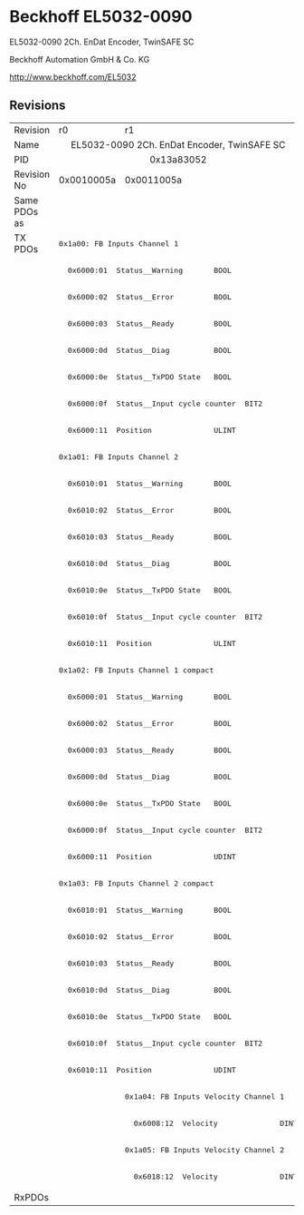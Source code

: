 # Beckhoff EL5032-0090

EL5032-0090 2Ch. EnDat Encoder, TwinSAFE SC

Beckhoff Automation GmbH & Co. KG

http://www.beckhoff.com/EL5032

## Revisions
<table>
<tr >
<td>Revision</td>
<td>r0</td>
<td>r1</td>
</tr>
<tr >
<td>Name</td>
<td colspan=2 align="center">EL5032-0090 2Ch. EnDat Encoder, TwinSAFE SC</td>
</tr>
<tr >
<td>PID</td>
<td colspan=2 align="center">0x13a83052</td>
</tr>
<tr >
<td>Revision No</td>
<td>0x0010005a</td>
<td>0x0011005a</td>
</tr>
<tr >
<td>Same PDOs as</td>
<td colspan=2 align="center"></td>
</tr>
<tr class="txpdo">
<td rowspan=36 valign=top>TX PDOs</td>
<td colspan=2 align="left"><pre>0x1a00: FB Inputs Channel 1</pre></td>
<td></td>
</tr>
<tr class="txpdo">
<td colspan=2 align="left"><pre>  0x6000:01  Status__Warning       BOOL</pre></td>
</tr>
<tr class="txpdo">
<td colspan=2 align="left"><pre>  0x6000:02  Status__Error         BOOL</pre></td>
</tr>
<tr class="txpdo">
<td colspan=2 align="left"><pre>  0x6000:03  Status__Ready         BOOL</pre></td>
</tr>
<tr class="txpdo">
<td colspan=2 align="left"><pre>  0x6000:0d  Status__Diag          BOOL</pre></td>
</tr>
<tr class="txpdo">
<td colspan=2 align="left"><pre>  0x6000:0e  Status__TxPDO State   BOOL</pre></td>
</tr>
<tr class="txpdo">
<td colspan=2 align="left"><pre>  0x6000:0f  Status__Input cycle counter  BIT2</pre></td>
</tr>
<tr class="txpdo">
<td colspan=2 align="left"><pre>  0x6000:11  Position              ULINT</pre></td>
</tr>
<tr class="txpdo">
<td colspan=2 align="left"><pre>0x1a01: FB Inputs Channel 2</pre></td>
</tr>
<tr class="txpdo">
<td colspan=2 align="left"><pre>  0x6010:01  Status__Warning       BOOL</pre></td>
</tr>
<tr class="txpdo">
<td colspan=2 align="left"><pre>  0x6010:02  Status__Error         BOOL</pre></td>
</tr>
<tr class="txpdo">
<td colspan=2 align="left"><pre>  0x6010:03  Status__Ready         BOOL</pre></td>
</tr>
<tr class="txpdo">
<td colspan=2 align="left"><pre>  0x6010:0d  Status__Diag          BOOL</pre></td>
</tr>
<tr class="txpdo">
<td colspan=2 align="left"><pre>  0x6010:0e  Status__TxPDO State   BOOL</pre></td>
</tr>
<tr class="txpdo">
<td colspan=2 align="left"><pre>  0x6010:0f  Status__Input cycle counter  BIT2</pre></td>
</tr>
<tr class="txpdo">
<td colspan=2 align="left"><pre>  0x6010:11  Position              ULINT</pre></td>
</tr>
<tr class="txpdo">
<td colspan=2 align="left"><pre>0x1a02: FB Inputs Channel 1 compact</pre></td>
</tr>
<tr class="txpdo">
<td colspan=2 align="left"><pre>  0x6000:01  Status__Warning       BOOL</pre></td>
</tr>
<tr class="txpdo">
<td colspan=2 align="left"><pre>  0x6000:02  Status__Error         BOOL</pre></td>
</tr>
<tr class="txpdo">
<td colspan=2 align="left"><pre>  0x6000:03  Status__Ready         BOOL</pre></td>
</tr>
<tr class="txpdo">
<td colspan=2 align="left"><pre>  0x6000:0d  Status__Diag          BOOL</pre></td>
</tr>
<tr class="txpdo">
<td colspan=2 align="left"><pre>  0x6000:0e  Status__TxPDO State   BOOL</pre></td>
</tr>
<tr class="txpdo">
<td colspan=2 align="left"><pre>  0x6000:0f  Status__Input cycle counter  BIT2</pre></td>
</tr>
<tr class="txpdo">
<td colspan=2 align="left"><pre>  0x6000:11  Position              UDINT</pre></td>
</tr>
<tr class="txpdo">
<td colspan=2 align="left"><pre>0x1a03: FB Inputs Channel 2 compact</pre></td>
</tr>
<tr class="txpdo">
<td colspan=2 align="left"><pre>  0x6010:01  Status__Warning       BOOL</pre></td>
</tr>
<tr class="txpdo">
<td colspan=2 align="left"><pre>  0x6010:02  Status__Error         BOOL</pre></td>
</tr>
<tr class="txpdo">
<td colspan=2 align="left"><pre>  0x6010:03  Status__Ready         BOOL</pre></td>
</tr>
<tr class="txpdo">
<td colspan=2 align="left"><pre>  0x6010:0d  Status__Diag          BOOL</pre></td>
</tr>
<tr class="txpdo">
<td colspan=2 align="left"><pre>  0x6010:0e  Status__TxPDO State   BOOL</pre></td>
</tr>
<tr class="txpdo">
<td colspan=2 align="left"><pre>  0x6010:0f  Status__Input cycle counter  BIT2</pre></td>
</tr>
<tr class="txpdo">
<td colspan=2 align="left"><pre>  0x6010:11  Position              UDINT</pre></td>
</tr>
<tr class="txpdo">
<td></td>
<td><pre>0x1a04: FB Inputs Velocity Channel 1</pre></td>
</tr>
<tr class="txpdo">
<td></td>
<td><pre>  0x6008:12  Velocity              DINT</pre></td>
</tr>
<tr class="txpdo">
<td></td>
<td><pre>0x1a05: FB Inputs Velocity Channel 2</pre></td>
</tr>
<tr class="txpdo">
<td></td>
<td><pre>  0x6018:12  Velocity              DINT</pre></td>
</tr>
<tr >
<td>RxPDOs</td>
<td colspan=2 align="left"></td>
</tr>
</table>

